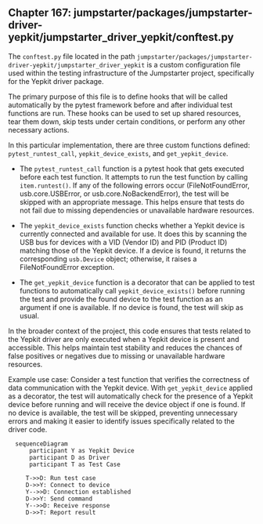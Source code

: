 ## Chapter 167: jumpstarter/packages/jumpstarter-driver-yepkit/jumpstarter_driver_yepkit/conftest.py

 The `conftest.py` file located in the path `jumpstarter/packages/jumpstarter-driver-yepkit/jumpstarter_driver_yepkit` is a custom configuration file used within the testing infrastructure of the Jumpstarter project, specifically for the Yepkit driver package.

   The primary purpose of this file is to define hooks that will be called automatically by the pytest framework before and after individual test functions are run. These hooks can be used to set up shared resources, tear them down, skip tests under certain conditions, or perform any other necessary actions.

   In this particular implementation, there are three custom functions defined: `pytest_runtest_call`, `yepkit_device_exists`, and `get_yepkit_device`.

   - The `pytest_runtest_call` function is a pytest hook that gets executed before each test function. It attempts to run the test function by calling `item.runtest()`. If any of the following errors occur (FileNotFoundError, usb.core.USBError, or usb.core.NoBackendError), the test will be skipped with an appropriate message. This helps ensure that tests do not fail due to missing dependencies or unavailable hardware resources.

   - The `yepkit_device_exists` function checks whether a Yepkit device is currently connected and available for use. It does this by scanning the USB bus for devices with a VID (Vendor ID) and PID (Product ID) matching those of the Yepkit device. If a device is found, it returns the corresponding `usb.Device` object; otherwise, it raises a FileNotFoundError exception.

   - The `get_yepkit_device` function is a decorator that can be applied to test functions to automatically call `yepkit_device_exists()` before running the test and provide the found device to the test function as an argument if one is available. If no device is found, the test will skip as usual.

   In the broader context of the project, this code ensures that tests related to the Yepkit driver are only executed when a Yepkit device is present and accessible. This helps maintain test stability and reduces the chances of false positives or negatives due to missing or unavailable hardware resources.

   Example use case: Consider a test function that verifies the correctness of data communication with the Yepkit device. With `get_yepkit_device` applied as a decorator, the test will automatically check for the presence of a Yepkit device before running and will receive the device object if one is found. If no device is available, the test will be skipped, preventing unnecessary errors and making it easier to identify issues specifically related to the driver code.

 ```mermaid
   sequenceDiagram
       participant Y as Yepkit Device
       participant D as Driver
       participant T as Test Case

      T->>D: Run test case
      D->>Y: Connect to device
      Y-->>D: Connection established
      D->>Y: Send command
      Y-->>D: Receive response
      D->>T: Report result
   ```